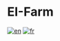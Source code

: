 # EI-Farm
[![en](https://img.shields.io/badge/lang-en-red.svg)](https://github.com/dan-lara/EI-Farm/blob/master/README.md)
[![fr](https://img.shields.io/badge/lang-pt--br-green.svg)](https://github.com/dan-lara/EI-Farm/blob/master/README.fr.md)


